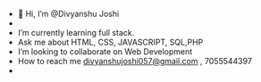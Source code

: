 - 👋 Hi, I’m @Divyanshu Joshi
-  
-  I’m currently learning full stack.
-  Ask me about HTML, CSS, JAVASCRIPT, SQL,PHP
-  I’m looking to collaborate on Web Development
-  How to reach me divyanshujoshi057@gmail.com , 7055544397
- 

<!---
Divyanshujoshi-07/Divyanshujoshi-07 is a ✨ special ✨ repository because its `README.md` (this file) appears on your GitHub profile.
You can click the Preview link to take a look at your changes.
--->

